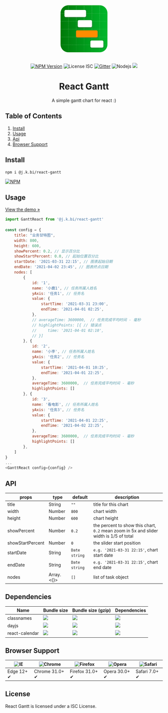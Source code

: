 <div align="center">
    <br>
    <br>
    <a href="https://www.npmjs.com/package/@j.k.bi/react-gantt">
        <img width="150" height="150" src="https://github.com/jkiss/Public/blob/master/2021/Logo.png?raw=true">
    </a>
    <br>
    <br>

[![NPM Version][npm-image]][npm-url] 
![License ISC][license-image] 
[![Gitter][gitter-image]][gitter-url]
![Nodejs][node-image]
![](https://badgen.net/bundlephobia/minzip/@j.k.bi/react-gantt)

<h1>React Gantt</h1>
<p>
    A simple gantt chart for react :)
</p>
</div>

[npm-image]: https://img.shields.io/badge/npm-%40j.k.bi%2Freact--gantt-yellow
[npm-url]: http://npmjs.org/package/@j.k.bi/react-gantt
[license-image]: https://img.shields.io/badge/License-ISC-blue
[gitter-image]: https://badges.gitter.im/j-k-bi-react-gantt/community.svg
[gitter-url]: https://gitter.im/j-k-bi-react-gantt/community?utm_source=badge&utm_medium=badge&utm_campaign=pr-badge
[node-image]: https://img.shields.io/badge/node.js-v14.16.0-green

## Table of Contents

1. [Install](#install)
2. [Usage](#usage)
2. [Api](#api)
2. [Browser Support](#browser-support)

## Install

```bash
npm i @j.k.bi/react-gantt
```
[![NPM](https://nodeico.herokuapp.com/@j.k.bi/react-gantt.svg)](https://npmjs.com/package/@j.k.bi/react-gantt)

## Usage

[View the demo »](https://codesandbox.io/s/gantt-react-demo-d0j02)

```js
import GanttReact from '@j.k.bi/react-gantt'

const config = {
    title: "业务甘特图",
    width: 800,
    height: 600,
    showPercent: 0.2, // 显示百分比
    showStartPercent: 0.0, // 起始位置百分比
    startDate: '2021-03-31 22:15', // 图表起始日期
    endDate: '2021-04-02 23:45', // 图表终点日期
    nodes: [
        {
            id: '1',
            name: '小鹿1', // 任务所属人姓名
            yAxis: '任务1', // 任务名
            value: {
                startTime: '2021-03-31 23:00',
                endTime: '2021-04-01 02:25',
            },
            // averageTime: 3600000,  // 任务完成平均时间 - 毫秒
            // highlightPoints: [{ // 错误点
            //     time: '2021-04-01 02:10',
            // }]
        }, {
            id: '2',
            name: '小李', // 任务所属人姓名
            yAxis: '任务2', // 任务名
            value: {
                startTime: '2021-04-01 10:25',
                endTime: '2021-04-01 22:25',
            },
            averageTime: 3600000,  // 任务完成平均时间 - 毫秒
            highlightPoints: []
        }, {
            id: '3',
            name: '看电影', // 任务所属人姓名
            yAxis: '任务3', // 任务名
            value: {
                startTime: '2021-04-01 22:25',
                endTime: '2021-04-02 22:25',
            },
            averageTime: 3600000,  // 任务完成平均时间 - 毫秒
            highlightPoints: []
        },
    ]
}
...
<GanttReact config={config} />
```

## API

| props      | type           | default | description    |
|------------|----------------|---------|----------------|
| title | String | `""` | title for this chart |
| width | Number | `800` | chart width |
| height | Number | `600` | chart height |
| showPercent | Number | `0.2` | the percent to show this chart, `0.2` mean zoom in 5x and slider width is 1/5 of total |
| showStartPercent | Number | `0` | the slider start position |
| startDate | String | `Date string` | `e.g. '2021-03-31 22:15'`, chart start date |
| endDate | String | `Date string` | `e.g. '2021-03-31 22:15'`, chart end date |
| nodes | Array.<{}> | `[]` | list of task object |

## Dependencies

| Name               | Bundle size           | Bundle size (gzip)              | Dependencies       |
| ------------------ | --------------------- | ------------------------------- | ------------------ |
| classnames | ![](https://badgen.net/bundlephobia/min/classnames?color=6ead0a&label=)    | ![](https://badgen.net/bundlephobia/minzip/classnames?color=6ead0a&label=)   | ![](https://badgen.net/bundlephobia/dependency-count/classnames?color=6ead0a&label=)   |
| dayjs | ![](https://badgen.net/bundlephobia/min/dayjs?color=6ead0a&label=)    | ![](https://badgen.net/bundlephobia/minzip/dayjs?color=6ead0a&label=)   | ![](https://badgen.net/bundlephobia/dependency-count/dayjs?color=6ead0a&label=)   |
| react-calendar | ![](https://badgen.net/bundlephobia/min/react-calendar?color=red&label=)    | ![](https://badgen.net/bundlephobia/minzip/react-calendar?color=red&label=)   | ![](https://badgen.net/bundlephobia/dependency-count/react-calendar?color=red&label=)   |


## Browser Support

|![IE](https://github.com/alrra/browser-logos/blob/master/src/edge/edge_48x48.png?raw=true) | ![Chrome](https://github.com/alrra/browser-logos/blob/master/src/chrome/chrome_48x48.png?raw=true) | ![Firefox](https://github.com/alrra/browser-logos/blob/master/src/firefox/firefox_48x48.png?raw=true) | ![Opera](https://github.com/alrra/browser-logos/blob/master/src/opera/opera_48x48.png?raw=true) | ![Safari](https://github.com/alrra/browser-logos/blob/master/src/safari/safari_48x48.png?raw=true)|
| --- | --- | --- | --- | --- |
| Edge 12+ ✔ | Chrome 31.0+ ✔ | Firefox 31.0+ ✔ | Opera 30.0+ ✔ | Safari 7.0+ ✔ |

## License

React Gantt is licensed under a ISC License.
